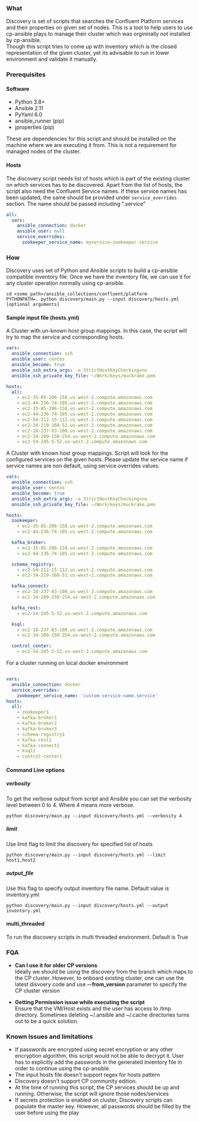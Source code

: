 ### What
Discovery is set of scripts that searches the Confluent Platform services and their properties on given set of nodes. This is a tool to help users to use cp-ansible plays to manage their cluster which was orgininally not installed by cp-ansible.  
Though this script tries to come up with inventory which is the closed representation of the given cluster, yet its advisable to run in lower environment and validate it manually.

### Prerequisites
#### Software
- Python 3.8+  
- Ansible 2.11  
- PyYaml 6.0  
- ansible_runner (pip)
- jproperties (pip)

These are dependencies for this script and should be installed on the machine where we are executing it from. This is not a requirement for managed nodes of the cluster.
#### Hosts
The discovery script needs list of hosts which is part of the existing cluster on which services has to be discovered. Apart from the list of hosts, the script also need the Confluent Service names. If these service names has been updated, the same should be provided under `service_overrides` section. The name should be passed including ".service" 

```yaml
all:
  vars:
    ansible_connection: docker
    ansible_user: null
    service_overrides:
      zookeeper_service_name: myservice-zookeeper.service
```

### How
Discovery uses set of Python and Ansible scripts to build a cp-ansible compatible inventory file. Once we have the inventory file, we can use it for any cluster operation normally using cp-ansible.

```shell
cd <some_path>/ansible_collections/confluent/platform
PYTHONPATH=. python discovery/main.py --input discovery/hosts.yml [optional arguments] 
```
#### Sample input file (hosts.yml)
A Cluster with un-known host group mappings. In this case, the script will try to map the service and corresponding hosts.
```yaml
vars:
  ansible_connection: ssh
  ansible_user: centos
  ansible_become: true
  ansible_ssh_extra_args: -o StrictHostKeyChecking=no
  ansible_ssh_private_key_file: ~/Work/keys/muckrake.pem

hosts:
  all:
    - ec2-35-85-206-158.us-west-2.compute.amazonaws.com
    - ec2-44-236-74-105.us-west-2.compute.amazonaws.com
    - ec2-35-85-206-158.us-west-2.compute.amazonaws.com
    - ec2-44-236-74-105.us-west-2.compute.amazonaws.com
    - ec2-54-212-15-112.us-west-2.compute.amazonaws.com
    - ec2-34-219-160-51.us-west-2.compute.amazonaws.com
    - ec2-18-237-83-100.us-west-2.compute.amazonaws.com
    - ec2-34-209-150-254.us-west-2.compute.amazonaws.com
    - ec2-54-245-5-52.us-west-2.compute.amazonaws.com

```
A Cluster with known host group mappings. Script will look for the configured services on the given hosts. Please update the service name if service names are non default, using service overrides values. 
```yaml
vars:
  ansible_connection: ssh
  ansible_user: centos
  ansible_become: true
  ansible_ssh_extra_args: -o StrictHostKeyChecking=no
  ansible_ssh_private_key_file: ~/Work/keys/muckrake.pem

hosts:
  zookeeper:
    - ec2-35-85-206-158.us-west-2.compute.amazonaws.com
    - ec2-44-236-74-105.us-west-2.compute.amazonaws.com

  kafka_broker:
    - ec2-35-85-206-158.us-west-2.compute.amazonaws.com
    - ec2-44-236-74-105.us-west-2.compute.amazonaws.com

  schema_registry:
    - ec2-54-212-15-112.us-west-2.compute.amazonaws.com
    - ec2-34-219-160-51.us-west-2.compute.amazonaws.com

  kafka_connect:
    - ec2-18-237-83-100.us-west-2.compute.amazonaws.com
    - ec2-34-209-150-254.us-west-2.compute.amazonaws.com

  kafka_rest:
    - ec2-54-245-5-52.us-west-2.compute.amazonaws.com

  ksql:
    - ec2-18-237-83-100.us-west-2.compute.amazonaws.com
    - ec2-34-209-150-254.us-west-2.compute.amazonaws.com

  control_center:
    - ec2-54-245-5-52.us-west-2.compute.amazonaws.com

```
For a cluster running on local docker environment 
```yaml

vars:
  ansible_connection: docker
  service_overrides:
    zookeeper_service_name: 'custom-service-name.service'
hosts:
  all:
    - zookeeper1
    - kafka-broker1
    - kafka-broker2
    - kafka-broker3
    - schema-registry1
    - kafka-rest1
    - kafka-connect1
    - ksql1
    - control-center1

```

#### Command Line options
##### verbosity
To get the verbose output from script and Ansible you can set the verbosity level between 0 to 4. Where 4 means more verbose.
```shell
python discovery/main.py --input discovery/hosts.yml --verbosity 4
```
##### limit
Use limit flag to limit the discovery for specified list of hosts
```shell
python discovery/main.py --input discovery/hosts.yml --limit host1,host2
```
##### output_file
Use this flag to specify output inventory file name. Default value is inventory.yml
```shell
python discovery/main.py --input discovery/hosts.yml --output inventory.yml
```
#### multi_threaded
To run the discovery scripts in multi threaded environment. Default is True


### FQA
* **Can I use it for older CP versions**  
Ideally we should be using the discovery from the branch which maps to the CP cluster. However, to onboard existing cluster, one can use the latest disvoery code and use **--from_version** parameter to specify the CP cluster version


* **Getting Permission issue while executing the script**  
Ensure that the VM/Host exists and the user has access to /tmp directory. Sometimes deleting ~/.ansible and ~/.cache directories turns out to be a quick solution.

### Known Issues and limitations
* If passwords are encrypted using secret encryption or any other encryption algorithm, this script would not be able to decrypt it. User has to explicitly add the passwords in the generated inventory file in order to continue using the cp-ansible.
* The input hosts file doesn't support regex for hosts pattern
* Discovery doesn't support CP community edition.
* At the time of running this script, the CP services should be up and running. Otherwise, the script will ignore those nodes/services
* If secrets protection is enabled on cluster, Discovery scripts can populate the master key. However, all passwords should be filled by the user before using the play
